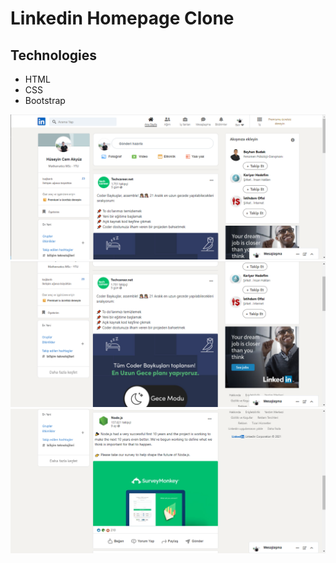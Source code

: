 # Linkedin Homepage Clone

## Technologies
* HTML
* CSS
* Bootstrap

![project-ss1](assets/images/project-ss1.png)
![project-ss1](assets/images/project-ss2.png)
![project-ss1](assets/images/project-ss3.png)
